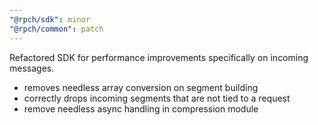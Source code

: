 ```yaml
---
"@rpch/sdk": minor
"@rpch/common": patch
---
```


Refactored SDK for performance improvements specifically on incoming messages.

- removes needless array conversion on segment building
- correctly drops incoming segments that are not tied to a request
- remove needless async handling in compression module
